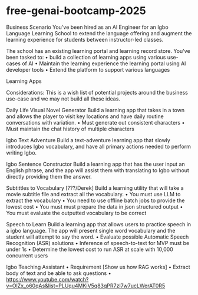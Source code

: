 # free-genai-bootcamp-2025
Business Scenario
You've been hired as an AI Engineer for an Igbo Language Learning School to extend the language offering and augment the learning experience for students between instructor-led classes.

The school has an existing learning portal and learning record store. 
You've been tasked to:
•	build a collection of learning apps using various use-cases of AI
•	Maintain the learning experience the learning portal using AI developer tools
•	Extend the platform to support various languages

Learning Apps

Considerations: This is a wish list of potential projects around the business use-case and we may not build all these ideas.

Daily Life Visual Novel Generator 
Build a learning app that takes in a town and allows the player to visit key locations and have daily routine conversations with variation.
•	Must generate out consistent characters
•	Must maintain the chat history of multiple characters

Igbo Text Adventure 
Build a text-adventure learning app that slowly introduces Igbo vocabulary, and have all primary actions needed to perform writing Igbo.

Igbo Sentence Constructor 
Build a learning app that has the user input an English phrase, and the app will assist them with translating to Igbo without directly providing them the answer.

Subtittles to Vocabulary [???/Derek]
Build a learning utility that will take a movie subtitle file and extract all the vocabulary.
•	You must use LLM to extract the vocabulary
•	You need to use offline batch jobs to provide the lowest cost
•	You must must prepare the data in json structured output
•	You must evaluate the outputted vocabulary to be correct

Speech to Learn
Build a learning app that allows users to practice speech in a igbo language.
The app will present single word vocabulary and the student will attempt to say the word.
•	Evaluate possible Automatic Speech Recognition (ASR) solutions
•	Inference of speech-to-text for MVP must be under 1s
•	Determine the lowest cost to run ASR at scale with 10,000 concurrent users

Igbo Teaching Assistant
•	Requirement [Show us how RAG works]
•	Extract body of text and be able to ask questions
•	https://www.youtube.com/watch?v=OlZx_o60qAs&list=PLUqu4MKiV5q83qPR7zI7w7ucLWerAT0R5

